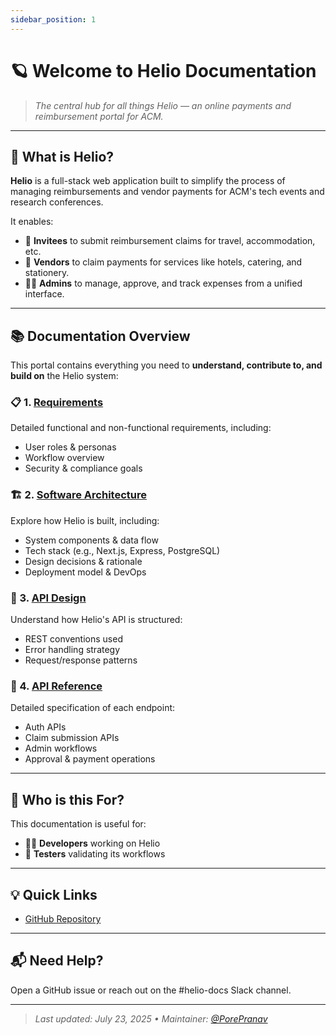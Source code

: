 ```yaml
---
sidebar_position: 1
---
```


# 🪐 Welcome to Helio Documentation

> _The central hub for all things Helio — an online payments and reimbursement portal for ACM._

---

## 🚀 What is Helio?

**Helio** is a full-stack web application built to simplify the process of managing reimbursements and vendor payments for ACM's tech events and research conferences.

It enables:
- 🎫 **Invitees** to submit reimbursement claims for travel, accommodation, etc.
- 🏢 **Vendors** to claim payments for services like hotels, catering, and stationery.
- 👨‍💼 **Admins** to manage, approve, and track expenses from a unified interface.

---

## 📚 Documentation Overview

This portal contains everything you need to **understand, contribute to, and build on** the Helio system:

### 📋 1. [Requirements](./requirements.md)
Detailed functional and non-functional requirements, including:
- User roles & personas
- Workflow overview
- Security & compliance goals

### 🏗️ 2. [Software Architecture](./architecture.md)
Explore how Helio is built, including:
- System components & data flow
- Tech stack (e.g., Next.js, Express, PostgreSQL)
- Design decisions & rationale
- Deployment model & DevOps

### 🔌 3. [API Design](./api-design.md)
Understand how Helio's API is structured:
- REST conventions used
- Error handling strategy
- Request/response patterns

### 📘 4. [API Reference](./api-reference.md)
Detailed specification of each endpoint:
- Auth APIs
- Claim submission APIs
- Admin workflows
- Approval & payment operations

---

## 🧭 Who is this For?

This documentation is useful for:
- 👩‍💻 **Developers** working on Helio
- 🧪 **Testers** validating its workflows

---

## 💡 Quick Links

- [GitHub Repository](https://github.com/PorePranav/Helio)  

---

## 📬 Need Help?

Open a GitHub issue or reach out on the #helio-docs Slack channel.

---

> _Last updated: July 23, 2025 • Maintainer: [@PorePranav](https://github.com/PorePranav)_

